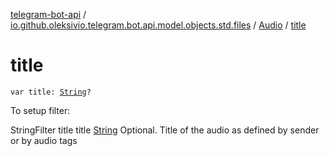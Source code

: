 [telegram-bot-api](../../index.md) / [io.github.oleksivio.telegram.bot.api.model.objects.std.files](../index.md) / [Audio](index.md) / [title](./title.md)

# title

`var title: `[`String`](https://kotlinlang.org/api/latest/jvm/stdlib/kotlin/-string/index.html)`?`

To setup filter:

StringFilter title title [String](https://kotlinlang.org/api/latest/jvm/stdlib/kotlin/-string/index.html) Optional. Title of the audio as defined by sender or by audio tags


